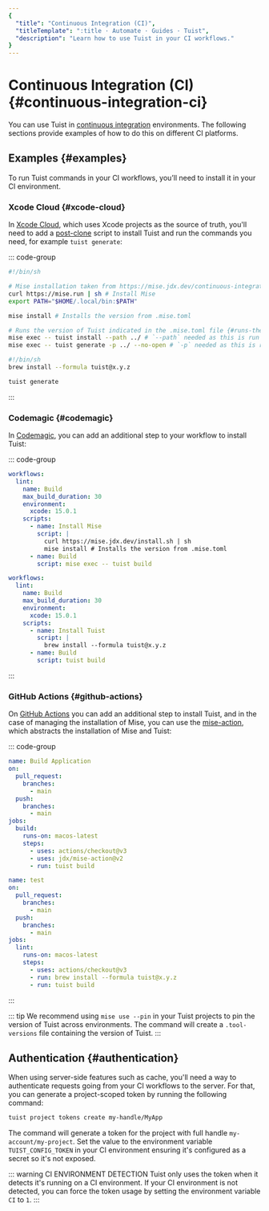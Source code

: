 ```yaml
---
{
  "title": "Continuous Integration (CI)",
  "titleTemplate": ":title · Automate · Guides · Tuist",
  "description": "Learn how to use Tuist in your CI workflows."
}
---
```

# Continuous Integration (CI) {#continuous-integration-ci}

You can use Tuist in [continuous
integration](https://en.wikipedia.org/wiki/Continuous_integration) environments.
The following sections provide examples of how to do this on different CI
platforms.

## Examples {#examples}

To run Tuist commands in your CI workflows, you’ll need to install it in your CI
environment.

### Xcode Cloud {#xcode-cloud}

In [Xcode Cloud](https://developer.apple.com/xcode-cloud/), which uses Xcode
projects as the source of truth, you'll need to add a
[post-clone](https://developer.apple.com/documentation/xcode/writing-custom-build-scripts#Create-a-custom-build-script)
script to install Tuist and run the commands you need, for example `tuist
generate`:

::: code-group

```bash [Mise]
#!/bin/sh

# Mise installation taken from https://mise.jdx.dev/continuous-integration.html#xcode-cloud
curl https://mise.run | sh # Install Mise
export PATH="$HOME/.local/bin:$PATH"

mise install # Installs the version from .mise.toml

# Runs the version of Tuist indicated in the .mise.toml file {#runs-the-version-of-tuist-indicated-in-the-misetoml-file}
mise exec -- tuist install --path ../ # `--path` needed as this is run from within the `ci_scripts` directory
mise exec -- tuist generate -p ../ --no-open # `-p` needed as this is run from within the `ci_scripts` directory
```
```bash [Homebrew]
#!/bin/sh
brew install --formula tuist@x.y.z

tuist generate
```
:::
### Codemagic {#codemagic}

In [Codemagic](https://codemagic.io), you can add an additional step to your
workflow to install Tuist:

::: code-group
```yaml [Mise]
workflows:
  lint:
    name: Build
    max_build_duration: 30
    environment:
      xcode: 15.0.1
    scripts:
      - name: Install Mise
        script: |
          curl https://mise.jdx.dev/install.sh | sh
          mise install # Installs the version from .mise.toml
      - name: Build
        script: mise exec -- tuist build
```
```yaml [Homebrew]
workflows:
  lint:
    name: Build
    max_build_duration: 30
    environment:
      xcode: 15.0.1
    scripts:
      - name: Install Tuist
        script: |
          brew install --formula tuist@x.y.z
      - name: Build
        script: tuist build
```
:::

### GitHub Actions {#github-actions}

On [GitHub Actions](https://docs.github.com/en/actions) you can add an
additional step to install Tuist, and in the case of managing the installation
of Mise, you can use the [mise-action](https://github.com/jdx/mise-action),
which abstracts the installation of Mise and Tuist:

::: code-group
```yaml [Mise]
name: Build Application
on:
  pull_request:
    branches:
      - main
  push:
    branches:
      - main
jobs:
  build:
    runs-on: macos-latest
    steps:
      - uses: actions/checkout@v3
      - uses: jdx/mise-action@v2
      - run: tuist build
```
```yaml [Homebrew]
name: test
on:
  pull_request:
    branches:
      - main
  push:
    branches:
      - main
jobs:
  lint:
    runs-on: macos-latest
    steps:
      - uses: actions/checkout@v3
      - run: brew install --formula tuist@x.y.z
      - run: tuist build
```
:::

::: tip We recommend using `mise use --pin` in your Tuist projects to pin the
version of Tuist across environments. The command will create a `.tool-versions`
file containing the version of Tuist. :::

## Authentication {#authentication}

When using server-side features such as
<LocalizedLink href="/guides/features/cache">cache</LocalizedLink>, you'll need
a way to authenticate requests going from your CI workflows to the server. For
that, you can generate a project-scoped token by running the following command:

```bash
tuist project tokens create my-handle/MyApp
```

The command will generate a token for the project with full handle
`my-account/my-project`. Set the value to the environment variable
`TUIST_CONFIG_TOKEN` in your CI environment ensuring it's configured as a secret
so it's not exposed.

::: warning CI ENVIRONMENT DETECTION Tuist only uses the token when it detects
it's running on a CI environment. If your CI environment is not detected, you
can force the token usage by setting the environment variable `CI` to `1`. :::
